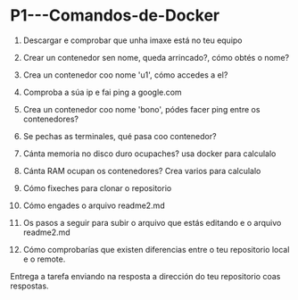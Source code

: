 # P1---Comandos-de-Docker

1. Descargar e comprobar que unha imaxe está no teu equipo

2. Crear un contenedor sen nome, queda arrincado?, cómo obtés o nome?

3. Crea un contenedor coo nome 'u1', cómo accedes a el?

4. Comproba a súa ip e fai ping a google.com

5. Crea un contenedor coo nome 'bono', pódes facer ping entre os contenedores?

6. Se pechas as terminales, qué pasa coo contenedor?

7. Cánta memoria no disco duro ocupaches? usa docker para calculalo

8. Cánta RAM ocupan os contenedores? Crea varios para calculalo

9. Cómo fixeches para clonar o repositorio

10. Cómo engades o arquivo readme2.md

11. Os pasos a seguir para subir o arquivo que estás editando e o arquivo readme2.md

12. Cómo comprobarías que existen diferencias entre o teu repositorio local e o remote.

Entrega a tarefa enviando na resposta a dirección do teu repositorio coas respostas.